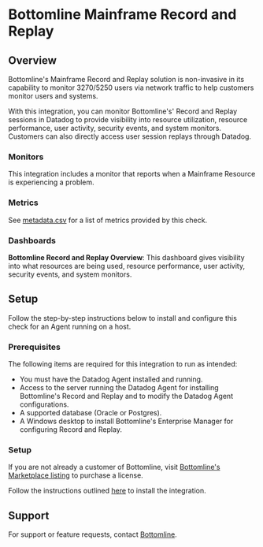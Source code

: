 # Bottomline Mainframe Record and Replay

## Overview

Bottomline's Mainframe Record and Replay solution is non-invasive in its capability to monitor 3270/5250 users via network traffic to help customers monitor users and systems.

With this integration, you can monitor Bottomline's' Record and Replay sessions in Datadog to provide visibility into resource utilization, resource performance, user activity, security events, and system monitors. Customers can also directly access user session replays through Datadog.

### Monitors

This integration includes a monitor that reports when a Mainframe Resource is experiencing a problem.

### Metrics

See [metadata.csv][2] for a list of metrics provided by this check.

### Dashboards

**Bottomline Record and Replay Overview**: This dashboard gives visibility into what resources are being used, resource performance, user activity, security events, and system monitors.

## Setup

Follow the step-by-step instructions below to install and configure this check for an Agent running on a host. 

### Prerequisites

The following items are required for this integration to run as intended:
  - You must have the Datadog Agent installed and running.
  - Access to the server running the Datadog Agent for installing Bottomline's Record and Replay and to modify the Datadog Agent configurations.
  - A supported database (Oracle or Postgres).
  - A Windows desktop to install Bottomline's Enterprise Manager for configuring Record and Replay.


### Setup

If you are not already a customer of Bottomline, visit [Bottomline's Marketplace listing][3] to purchase a license.

Follow the instructions outlined [here][4] to install the integration.

## Support
For support or feature requests, contact [Bottomline][5].


[1]: https://www.bottomline.com/
[2]: https://github.com/DataDog/integrations-extras/blob/master/bottomline_recordandreplay/metadata.csv
[3]: /marketplace/app/bottomline-mainframe
[4]: https://github.com/nbk96f1/datadog/tree/main/Documentation
[5]: mailto:partner.cfrm@bottomline.com
